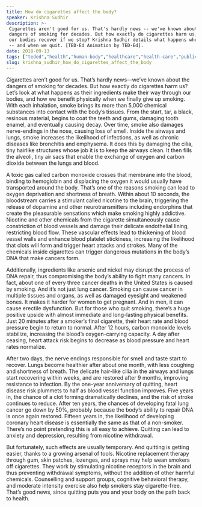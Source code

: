 ```yaml
---
title: How do cigarettes affect the body?
speaker: Krishna Sudhir
description: >-
 Cigarettes aren't good for us. That's hardly news -- we've known about the
 dangers of smoking for decades. But how exactly do cigarettes harm us, and can
 our bodies recover if we stop? Krishna Sudhir details what happens when we smoke
 -- and when we quit. [TED-Ed Animation by TED-Ed].
date: 2018-09-13
tags: ["teded","health","human-body","healthcare","health-care","public-health","science","public-spaces","physiology","biology"]
slug: krishna_sudhir_how_do_cigarettes_affect_the_body
---
```


Cigarettes aren’t good for us. That’s hardly news—we’ve known about the dangers of
smoking for decades. But how exactly do cigarettes harm us? Let’s look at what happens as
their ingredients make their way through our bodies, and how we benefit physically when
we finally give up smoking. With each inhalation, smoke brings its more than 5,000 
chemical substances into contact with the body’s tissues. From the start, tar, a black,
resinous material, begins to coat the teeth and gums, damaging tooth enamel, and
eventually causing decay. Over time, smoke also damages nerve-endings in the nose,
causing loss of smell. Inside the airways and lungs, smoke increases the likelihood of
infections, as well as chronic diseases like bronchitis and emphysema. It does this by
damaging the cilia, tiny hairlike structures whose job it is to keep the airways clean.
It then fills the alveoli, tiny air sacs that enable the exchange of oxygen and carbon
dioxide between the lungs and blood.

A toxic gas called carbon monoxide crosses that membrane into the blood, binding to
hemoglobin and displacing the oxygen it would usually have transported around the body.
That’s one of the reasons smoking can lead to oxygen deprivation and shortness of
breath. Within about 10 seconds, the bloodstream carries a stimulant called nicotine to
the brain, triggering the release of dopamine and other neurotransmitters including
endorphins that create the pleasurable sensations which make smoking highly addictive.
Nicotine and other chemicals from the cigarette simultaneously cause constriction of
blood vessels and damage their delicate endothelial lining, restricting blood flow. These
vascular effects lead to thickening of blood vessel walls and enhance blood platelet
stickiness, increasing the likelihood that clots will form and trigger heart attacks and
strokes. Many of the chemicals inside cigarettes can trigger dangerous mutations in the
body’s DNA that make cancers form.

Additionally, ingredients like arsenic and nickel may disrupt the process of DNA repair,
thus compromising the body’s ability to fight many cancers. In fact, about one of every
three cancer deaths in the United States is caused by smoking. And it’s not just lung
cancer. Smoking can cause cancer in multiple tissues and organs, as well as damaged
eyesight and weakened bones. It makes it harder for women to get pregnant. And in men, it
can cause erectile dysfunction. But for those who quit smoking, there’s a huge positive
upside with almost immediate and long-lasting physical benefits. Just 20 minutes after a
smoker’s final cigarette, their heart rate and blood pressure begin to return to normal.
After 12 hours, carbon monoxide levels stabilize, increasing the blood’s oxygen-carrying
capacity. A day after ceasing, heart attack risk begins to decrease as blood pressure and
heart rates normalize.

After two days, the nerve endings responsible for smell and taste start to recover. Lungs
become healthier after about one month, with less coughing and shortness of breath. The
delicate hair-like cilia in the airways and lungs start recovering within weeks, and are
restored after 9 months, improving resistance to infection. By the one-year anniversary of
quitting, heart disease risk plummets to half as blood vessel function improves. Five
years in, the chance of a clot forming dramatically declines, and the risk of stroke 
continues to reduce. After ten years, the chances of developing fatal lung cancer go down
by 50%, probably because the body’s ability to repair DNA is once again restored. Fifteen
years in, the likelihood of developing coronary heart disease is essentially the same as
that of a non-smoker. There’s no point pretending this is all easy to achieve. Quitting
can lead to anxiety and depression, resulting from nicotine withdrawal.

But fortunately, such effects are usually temporary. And quitting is getting easier,
thanks to a growing arsenal of tools. Nicotine replacement therapy through gum, skin
patches, lozenges, and sprays may help wean smokers off cigarettes. They work by
stimulating nicotine receptors in the brain and thus preventing withdrawal symptoms,
without the addition of other harmful chemicals. Counselling and support groups,
cognitive behavioral therapy, and moderate intensity exercise also help smokers stay
cigarette-free. That’s good news, since quitting puts you and your body on the path back
to health.

<!--
ad_duration=0
event="TED-Ed"
external_start_time=0
intro_duration=0
is_subtitle_required="False"
is_talk_featured="False"
language="en"
language_swap="False"
native_language="en"
number_of_related_talks=6
number_of_speakers=1
number_of_subtitled_videos=0
number_of_tags=10
number_of_talk_download_languages=29
number_of_talk_more_resources=0
number_of_talk_recommendations=0
number_of_talks_take_actions=0
post_ad_duration=0
published_timestamp="2018-09-13 19:20:16"
recording_date="2018-09-13"
speaker_is_published=0
speaker_name="Krishna Sudhir"
talk_name="How do cigarettes affect the body?"
talks_tags=["teded","health","human-body","healthcare","health-care","public-health","science","public-spaces","physiology","biology"]
url_photo_talk="https://s3.amazonaws.com/talkstar-photos/uploads/ef0269e6-975c-44ea-b44e-125a39bdf17e/cigarette_textless.jpg"
url_webpage="https://www.ted.com/talks/krishna_sudhir_how_do_cigarettes_affect_the_body"
video_type_name="TED-Ed Original"
-->